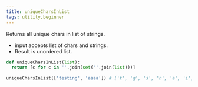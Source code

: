 ```yaml
---
title: uniqueCharsInList
tags: utility,beginner
---
```


Returns all unique chars in list of strings.

- input accepts list of chars and strings.
- Result is unordered list.

```py
def uniqueCharsInList(list):
  return [c for c in ''.join(set(''.join(list)))]
```

```py
uniqueCharsInList(['testing', 'aaaa']) # ['t', 'g', 's', 'n', 'a', 'i', 'e']
```
